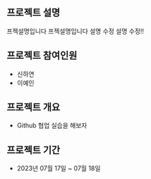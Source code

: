 ## 프로젝트 설명
프젝설명입니다 프젝설명입니다
설명 수정 설명 수정!!

## 프로젝트 참여인원
* 신하연
* 이예인

## 프로젝트 개요
- Github 협업 실습을 해보자

## 프로젝트 기간
- 2023년 07월 17일 ~ 07월 18일
